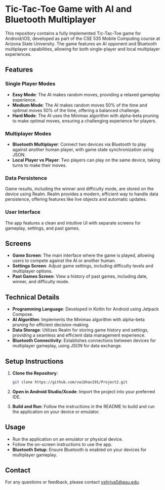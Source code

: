 # Tic-Tac-Toe Game with AI and Bluetooth Multiplayer

This repository contains a fully implemented Tic-Tac-Toe game for Android/iOS, developed as part of the CSE 535 Mobile Computing course at Arizona State University. The game features an AI opponent and Bluetooth multiplayer capabilities, allowing for both single-player and local multiplayer experiences.

## Features

### Single Player Modes
- **Easy Mode**: The AI makes random moves, providing a relaxed gameplay experience.
- **Medium Mode**: The AI makes random moves 50% of the time and optimal moves 50% of the time, offering a balanced challenge.
- **Hard Mode**: The AI uses the Minimax algorithm with alpha-beta pruning to make optimal moves, ensuring a challenging experience for players.

### Multiplayer Modes
- **Bluetooth Multiplayer**: Connect two devices via Bluetooth to play against another human player, with game state synchronization using JSON.
- **Local Player vs Player**: Two players can play on the same device, taking turns to make their moves.

### Data Persistence
Game results, including the winner and difficulty mode, are stored on the device using Realm. Realm provides a modern, efficient way to handle data persistence, offering features like live objects and automatic updates.

### User Interface
The app features a clean and intuitive UI with separate screens for gameplay, settings, and past games.

## Screens

- **Game Screen**: The main interface where the game is played, allowing users to compete against the AI or another human.
- **Settings Screen**: Adjust game settings, including difficulty levels and multiplayer options.
- **Past Games Screen**: View a history of past games, including date, winner, and difficulty mode.

## Technical Details

- **Programming Language**: Developed in Kotlin for Android using Jetpack Compose.
- **AI Algorithm**: Implements the Minimax algorithm with alpha-beta pruning for efficient decision-making.
- **Data Storage**: Utilizes Realm for storing game history and settings, providing a seamless and efficient data management experience.
- **Bluetooth Connectivity**: Establishes connections between devices for multiplayer gameplay, using JSON for data exchange.

## Setup Instructions

1. **Clone the Repository**:
    ```sh
    git clone https://github.com/vaibhav191/Project2.git
    ```

2. **Open in Android Studio/Xcode**: Import the project into your preferred IDE.

3. **Build and Run**: Follow the instructions in the README to build and run the application on your device or emulator.

## Usage

- Run the application on an emulator or physical device.
- Follow the on-screen instructions to use the app.
- **Bluetooth Setup**: Ensure Bluetooth is enabled on your devices for multiplayer gameplay.

## Contact

For any questions or feedback, please contact [vshriva5@asu.edu](mailto:vshriva5@asu.edu).
